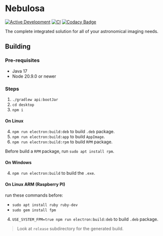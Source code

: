 # Nebulosa

[![Active Development](https://img.shields.io/badge/Maintenance%20Level-Actively%20Developed-brightgreen.svg)](https://gist.github.com/cheerfulstoic/d107229326a01ff0f333a1d3476e068d)
[![CI](https://github.com/tiagohm/nebulosa/actions/workflows/ci.yml/badge.svg)](https://github.com/tiagohm/nebulosa/actions/workflows/ci.yml)
[![Codacy Badge](https://app.codacy.com/project/badge/Grade/62f7820784d142dab9feebc222cba4a8)](https://app.codacy.com/gh/tiagohm/nebulosa/dashboard?utm_source=gh&utm_medium=referral&utm_content=&utm_campaign=Badge_grade)

The complete integrated solution for all of your astronomical imaging needs.

## Building

### Pre-requisites

* Java 17
* Node 20.9.0 or newer

### Steps

1. `./gradlew api:bootJar`
2. `cd desktop`
3. `npm i`

#### On Linux

4. `npm run electron:build:deb` to build `.deb` package.
5. `npm run electron:build:app` to build `AppImage`.
6. `npm run electron:build:rpm` to build `RPM` package.

Before build a `RPM` package, run `sudo apt install rpm`.

#### On Windows

4. `npm run electron:build` to build the `.exe`.

#### On Linux ARM (Raspberry PI)

run these commands before:

* `sudo apt install ruby ruby-dev`
* `sudo gem install fpm`

4. `USE_SYSTEM_FPM=true npm run electron:build:deb` to build `.deb` package.

> Look at `release` subdirectory for the generated build.
